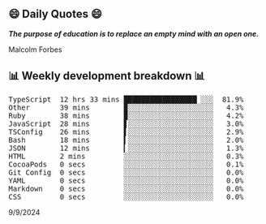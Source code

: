 ## 😄 Daily Quotes 😄

_**The purpose of education is to replace an empty mind with an open one.**_

Malcolm Forbes



## 📊 Weekly development breakdown 📊

<pre>TypeScript  12 hrs 33 mins █████████████████▏░░░  81.9%
Other       39 mins        ▉░░░░░░░░░░░░░░░░░░░░   4.3%
Ruby        38 mins        ▉░░░░░░░░░░░░░░░░░░░░   4.2%
JavaScript  28 mins        ▋░░░░░░░░░░░░░░░░░░░░   3.0%
TSConfig    26 mins        ▌░░░░░░░░░░░░░░░░░░░░   2.9%
Bash        18 mins        ▍░░░░░░░░░░░░░░░░░░░░   2.0%
JSON        12 mins        ▎░░░░░░░░░░░░░░░░░░░░   1.3%
HTML        2 mins         ░░░░░░░░░░░░░░░░░░░░░   0.3%
CocoaPods   0 secs         ░░░░░░░░░░░░░░░░░░░░░   0.1%
Git Config  0 secs         ░░░░░░░░░░░░░░░░░░░░░   0.0%
YAML        0 secs         ░░░░░░░░░░░░░░░░░░░░░   0.0%
Markdown    0 secs         ░░░░░░░░░░░░░░░░░░░░░   0.0%
CSS         0 secs         ░░░░░░░░░░░░░░░░░░░░░   0.0%</pre>

9/9/2024